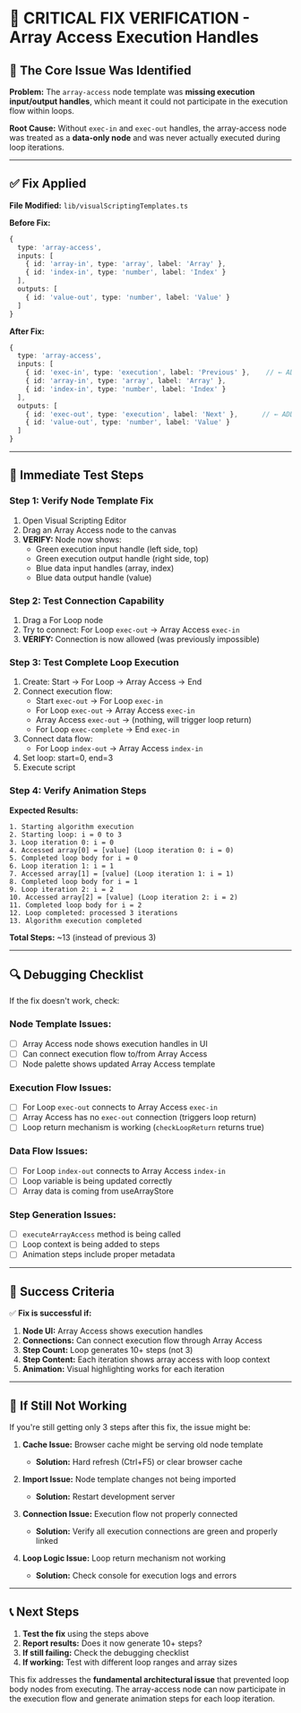 # 🚨 CRITICAL FIX VERIFICATION - Array Access Execution Handles

## 🎯 **The Core Issue Was Identified**

**Problem:** The `array-access` node template was **missing execution input/output handles**, which meant it could not participate in the execution flow within loops.

**Root Cause:** Without `exec-in` and `exec-out` handles, the array-access node was treated as a **data-only node** and was never actually executed during loop iterations.

---

## ✅ **Fix Applied**

**File Modified:** `lib/visualScriptingTemplates.ts`

**Before Fix:**
```typescript
{
  type: 'array-access',
  inputs: [
    { id: 'array-in', type: 'array', label: 'Array' },
    { id: 'index-in', type: 'number', label: 'Index' }
  ],
  outputs: [
    { id: 'value-out', type: 'number', label: 'Value' }
  ]
}
```

**After Fix:**
```typescript
{
  type: 'array-access',
  inputs: [
    { id: 'exec-in', type: 'execution', label: 'Previous' },    // ← ADDED
    { id: 'array-in', type: 'array', label: 'Array' },
    { id: 'index-in', type: 'number', label: 'Index' }
  ],
  outputs: [
    { id: 'exec-out', type: 'execution', label: 'Next' },      // ← ADDED
    { id: 'value-out', type: 'number', label: 'Value' }
  ]
}
```

---

## 🧪 **Immediate Test Steps**

### **Step 1: Verify Node Template Fix**
1. Open Visual Scripting Editor
2. Drag an Array Access node to the canvas
3. **VERIFY:** Node now shows:
   - Green execution input handle (left side, top)
   - Green execution output handle (right side, top)
   - Blue data input handles (array, index)
   - Blue data output handle (value)

### **Step 2: Test Connection Capability**
1. Drag a For Loop node
2. Try to connect: For Loop `exec-out` → Array Access `exec-in`
3. **VERIFY:** Connection is now allowed (was previously impossible)

### **Step 3: Test Complete Loop Execution**
1. Create: Start → For Loop → Array Access → End
2. Connect execution flow:
   - Start `exec-out` → For Loop `exec-in`
   - For Loop `exec-out` → Array Access `exec-in`
   - Array Access `exec-out` → (nothing, will trigger loop return)
   - For Loop `exec-complete` → End `exec-in`
3. Connect data flow:
   - For Loop `index-out` → Array Access `index-in`
4. Set loop: start=0, end=3
5. Execute script

### **Step 4: Verify Animation Steps**
**Expected Results:**
```
1. Starting algorithm execution
2. Starting loop: i = 0 to 3
3. Loop iteration 0: i = 0
4. Accessed array[0] = [value] (Loop iteration 0: i = 0)
5. Completed loop body for i = 0
6. Loop iteration 1: i = 1
7. Accessed array[1] = [value] (Loop iteration 1: i = 1)
8. Completed loop body for i = 1
9. Loop iteration 2: i = 2
10. Accessed array[2] = [value] (Loop iteration 2: i = 2)
11. Completed loop body for i = 2
12. Loop completed: processed 3 iterations
13. Algorithm execution completed
```

**Total Steps:** ~13 (instead of previous 3)

---

## 🔍 **Debugging Checklist**

If the fix doesn't work, check:

### **Node Template Issues:**
- [ ] Array Access node shows execution handles in UI
- [ ] Can connect execution flow to/from Array Access
- [ ] Node palette shows updated Array Access template

### **Execution Flow Issues:**
- [ ] For Loop `exec-out` connects to Array Access `exec-in`
- [ ] Array Access has no `exec-out` connection (triggers loop return)
- [ ] Loop return mechanism is working (`checkLoopReturn` returns true)

### **Data Flow Issues:**
- [ ] For Loop `index-out` connects to Array Access `index-in`
- [ ] Loop variable is being updated correctly
- [ ] Array data is coming from useArrayStore

### **Step Generation Issues:**
- [ ] `executeArrayAccess` method is being called
- [ ] Loop context is being added to steps
- [ ] Animation steps include proper metadata

---

## 🎯 **Success Criteria**

✅ **Fix is successful if:**

1. **Node UI:** Array Access shows execution handles
2. **Connections:** Can connect execution flow through Array Access
3. **Step Count:** Loop generates 10+ steps (not 3)
4. **Step Content:** Each iteration shows array access with loop context
5. **Animation:** Visual highlighting works for each iteration

---

## 🚨 **If Still Not Working**

If you're still getting only 3 steps after this fix, the issue might be:

1. **Cache Issue:** Browser cache might be serving old node template
   - **Solution:** Hard refresh (Ctrl+F5) or clear browser cache

2. **Import Issue:** Node template changes not being imported
   - **Solution:** Restart development server

3. **Connection Issue:** Execution flow not properly connected
   - **Solution:** Verify all execution connections are green and properly linked

4. **Loop Logic Issue:** Loop return mechanism not working
   - **Solution:** Check console for execution logs and errors

---

## 📞 **Next Steps**

1. **Test the fix** using the steps above
2. **Report results:** Does it now generate 10+ steps?
3. **If still failing:** Check the debugging checklist
4. **If working:** Test with different loop ranges and array sizes

This fix addresses the **fundamental architectural issue** that prevented loop body nodes from executing. The array-access node can now participate in the execution flow and generate animation steps for each loop iteration.

